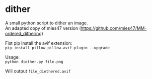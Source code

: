 # dither
A small python script to dither an image.\
An adapted copy of mies47 version (https://github.com/mies47/MM-ordered_dithering)

Fist pip install the avif extension:\
`pip install pillow pillow-avif-plugin --upgrade`

Usage:\
`python diether.py file.png`

Will output `file_diethered.avif`
